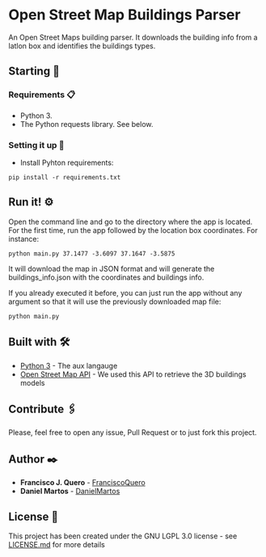 # Open Street Map Buildings Parser
An Open Street Maps building parser. It downloads the building info from a latlon box and identifies the buildings types.

## Starting 🚀


### Requirements 📋

 - Python 3.
 - The Python requests library. See below.

### Setting it up 🔧

 - Install Pyhton requirements:

```
pip install -r requirements.txt
```

## Run it! ⚙️

Open the command line and go to the directory where the app is located. For the first time, run the app followed by the location box coordinates. For instance:

```
python main.py 37.1477 -3.6097 37.1647 -3.5875
```

It will download the map in JSON format and will generate the buildings_info.json with the coordinates and buildings info.

If you already executed it before, you can just run the app without any argument so that it will use the previously downloaded map file:

```
python main.py
```


## Built with 🛠️

* [Python 3](https://www.python.org/downloads/) - The aux langauge
* [Open Street Map API](https://wiki.openstreetmap.org/wiki/API_v0.6) - We used this API to retrieve the 3D buildings models

## Contribute 🖇️
Please, feel free to open any issue, Pull Request or to just fork this project.

## Author ✒️

* **Francisco J. Quero** - [FranciscoQuero](https://github.com/FranciscoQuero)
* **Daniel Martos** - [DanielMartos](http://github.com/DanielMartos97)

## License 📄

This project has been created under the GNU LGPL 3.0 license - see [LICENSE.md](LICENSE.md) for more details

